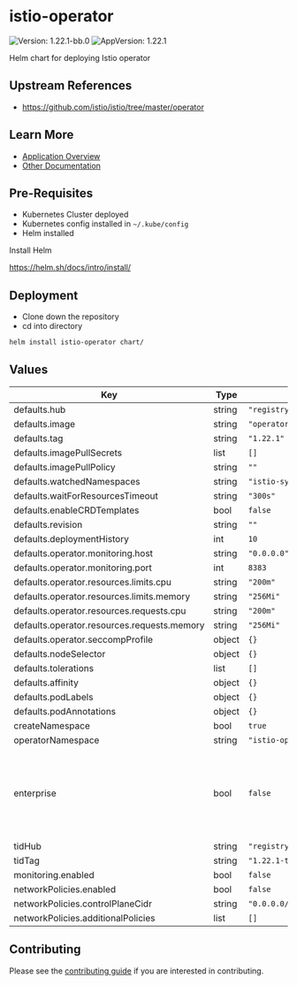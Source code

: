 # istio-operator

![Version: 1.22.1-bb.0](https://img.shields.io/badge/Version-1.22.1--bb.0-informational?style=flat-square) ![AppVersion: 1.22.1](https://img.shields.io/badge/AppVersion-1.22.1-informational?style=flat-square)

Helm chart for deploying Istio operator

## Upstream References

* <https://github.com/istio/istio/tree/master/operator>

## Learn More
* [Application Overview](docs/overview.md)
* [Other Documentation](docs/)

## Pre-Requisites

* Kubernetes Cluster deployed
* Kubernetes config installed in `~/.kube/config`
* Helm installed

Install Helm

https://helm.sh/docs/intro/install/

## Deployment

* Clone down the repository
* cd into directory
```bash
helm install istio-operator chart/
```

## Values

| Key | Type | Default | Description |
|-----|------|---------|-------------|
| defaults.hub | string | `"registry1.dso.mil/ironbank/opensource/istio"` |  |
| defaults.image | string | `"operator"` |  |
| defaults.tag | string | `"1.22.1"` |  |
| defaults.imagePullSecrets | list | `[]` |  |
| defaults.imagePullPolicy | string | `""` |  |
| defaults.watchedNamespaces | string | `"istio-system"` |  |
| defaults.waitForResourcesTimeout | string | `"300s"` |  |
| defaults.enableCRDTemplates | bool | `false` |  |
| defaults.revision | string | `""` |  |
| defaults.deploymentHistory | int | `10` |  |
| defaults.operator.monitoring.host | string | `"0.0.0.0"` |  |
| defaults.operator.monitoring.port | int | `8383` |  |
| defaults.operator.resources.limits.cpu | string | `"200m"` |  |
| defaults.operator.resources.limits.memory | string | `"256Mi"` |  |
| defaults.operator.resources.requests.cpu | string | `"200m"` |  |
| defaults.operator.resources.requests.memory | string | `"256Mi"` |  |
| defaults.operator.seccompProfile | object | `{}` |  |
| defaults.nodeSelector | object | `{}` |  |
| defaults.tolerations | list | `[]` |  |
| defaults.affinity | object | `{}` |  |
| defaults.podLabels | object | `{}` |  |
| defaults.podAnnotations | object | `{}` |  |
| createNamespace | bool | `true` |  |
| operatorNamespace | string | `"istio-operator"` |  |
| enterprise | bool | `false` | Tetrate Istio Distribution - Tetrate provides FIPs verified Istio and Envoy software and support, validated through the FIPs Boring Crypto module. Find out more from Tetrate - https://www.tetrate.io/tetrate-istio-subscription |
| tidHub | string | `"registry1.dso.mil/ironbank/tetrate/istio"` |  |
| tidTag | string | `"1.22.1-tetratefips-v0"` |  |
| monitoring.enabled | bool | `false` |  |
| networkPolicies.enabled | bool | `false` |  |
| networkPolicies.controlPlaneCidr | string | `"0.0.0.0/0"` |  |
| networkPolicies.additionalPolicies | list | `[]` |  |

## Contributing

Please see the [contributing guide](./CONTRIBUTING.md) if you are interested in contributing.
